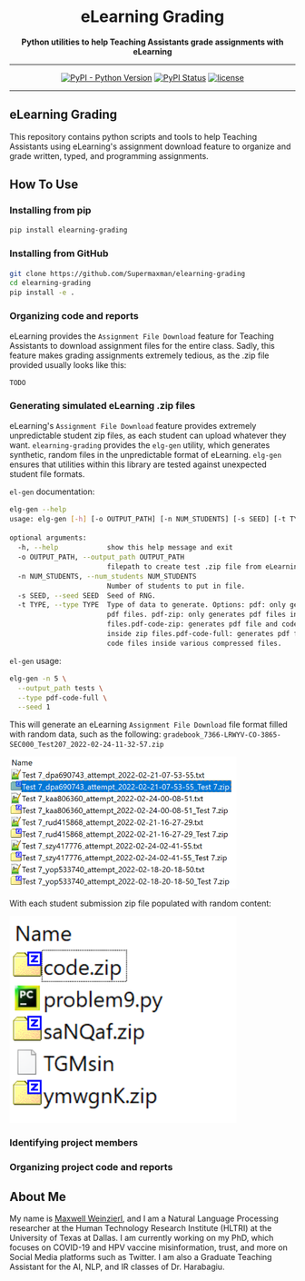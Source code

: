 <div align="center">

# eLearning Grading

**Python utilities to help Teaching Assistants grade assignments with eLearning**


______________________________________________________________________


[![PyPI - Python Version](https://img.shields.io/pypi/pyversions/elearning-grading)](https://pypi.org/project/elearning-grading/)
[![PyPI Status](https://badge.fury.io/py/elearning-grading.svg)](https://badge.fury.io/py/elearning-grading)
[![license](https://img.shields.io/badge/License-Apache%202.0-blue.svg)](https://github.com/Supermaxman/elearning-grading/blob/master/LICENSE.txt)

</div>

______________________________________________________________________

## eLearning Grading

This repository contains python scripts and tools to help Teaching Assistants
using eLearning's assignment download feature to organize and grade written, typed, and programming assignments.

## How To Use
### Installing from pip
```bash
pip install elearning-grading
```

### Installing from GitHub
```bash
git clone https://github.com/Supermaxman/elearning-grading
cd elearning-grading
pip install -e .
```

### Organizing code and reports
eLearning provides the `Assignment File Download` feature for Teaching Assistants to download assignment files 
for the entire class. 
Sadly, this feature makes grading assignments extremely tedious, 
as the .zip file provided usually looks like this:
```bash
TODO
```


### Generating simulated eLearning .zip files
eLearning's `Assignment File Download` feature provides extremely unpredictable 
student zip files, as each student can upload whatever they want. 
`elearning-grading` provides the `elg-gen` utility, which generates 
synthetic, random files in the unpredictable format of eLearning.
`elg-gen` ensures that utilities within this library are 
tested against unexpected student file formats.

`el-gen` documentation:
```bash
elg-gen --help
usage: elg-gen [-h] [-o OUTPUT_PATH] [-n NUM_STUDENTS] [-s SEED] [-t TYPE]

optional arguments:
  -h, --help            show this help message and exit
  -o OUTPUT_PATH, --output_path OUTPUT_PATH
                        filepath to create test .zip file from eLearning.
  -n NUM_STUDENTS, --num_students NUM_STUDENTS
                        Number of students to put in file.
  -s SEED, --seed SEED  Seed of RNG.
  -t TYPE, --type TYPE  Type of data to generate. Options: pdf: only generates
                        pdf files. pdf-zip: only generates pdf files inside zip
                        files.pdf-code-zip: generates pdf file and code files
                        inside zip files.pdf-code-full: generates pdf file and
                        code files inside various compressed files.
```
`el-gen` usage:
```bash
elg-gen -n 5 \
  --output_path tests \
  --type pdf-code-full \
  --seed 1
```

This will generate an eLearning `Assignment File Download` file format filled with 
random data, such as the following:
`gradebook_7366-LRWYV-CO-3865-SEC000_Test207_2022-02-24-11-32-57.zip`
<div align="left">
    <img src="docs/images/ex1.PNG?raw=true" width="400px">
</div>

With each student submission zip file populated with random content:
<div align="left">
    <img src="docs/images/ex2.PNG?raw=true" width="400px">
</div>

### Identifying project members


### Organizing project code and reports




## About Me
My name is [Maxwell Weinzierl](https://personal.utdallas.edu/~maxwell.weinzierl/), and I am a
Natural Language Processing researcher at the Human Technology Research Institute (HLTRI) at the
University of Texas at Dallas. I am currently working on my PhD, which focuses on COVID-19 and
HPV vaccine misinformation, trust, and more on Social Media platforms such as Twitter. I am 
also a Graduate Teaching Assistant for the AI, NLP, and IR classes of Dr. Harabagiu.
